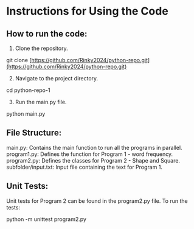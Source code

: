 # Instructions for Using the Code

## How to run the code:

1. Clone the repository.

  git clone [https://github.com/Rinky2024/python-repo.git](https://github.com/Rinky2024/python-repo.git)

2. Navigate to the project directory.

  cd python-repo-1

3. Run the main.py file.

  python main.py


## File Structure:

main.py: Contains the main function to run all the programs in parallel.
program1.py: Defines the function for Program 1 - word frequency.
program2.py: Defines the classes for Program 2 - Shape and Square.
subfolder/input.txt: Input file containing the text for Program 1.

## Unit Tests:

Unit tests for Program 2 can be found in the program2.py file. To run the tests:

  python -m unittest program2.py

